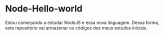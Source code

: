 # Node-Hello-world
Estou começando a estudar NodeJS e essa nova linguagem. Dessa forma, este repositório vai armazenar os códigos dos meus estudos iniciais. 
